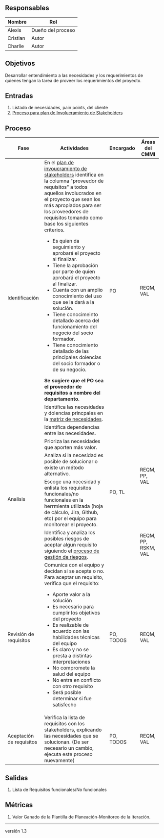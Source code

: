 ## Responsables

| Nombre   | Rol               |
| -------- | ----------------- |
| Alexis | Dueño del proceso |
| Cristian | Autor             |
| Charlie     | Autor             |

## Objetivos

Desarrollar entendimiento a las necesidades y los requerimientos de quienes tengan la tarea de proveer los requerimientos del proyecto.

## Entradas

1. Listado de necesidades, pain points, del cliente
2. [Proceso para plan de Involucramiento de Stakeholders](https://github.com/novaDepto/Nova/wiki/Proceso-para-plan-de-Involucramiento-de-Stakeholders)

## Proceso

<table>
  <thead>
    <tr>
      <th>Fase</th>
      <th>Actividades</th>
      <th>Encargado</th>
      <th>Áreas del CMMI</th>
    </tr>
  </thead>
  <tbody>
    <tr>
      <td rowspan="3">Identificación</td>
      <td>En el <a href="https://docs.google.com/spreadsheets/d/1LJW6x2z5gMSXP4xEJpemfEZRcDW06QFz_OxPx2q0hZI/edit#gid=20053583">plan de invoucramiento de stakeholders</a> identifica en la columna "proveedor de requisitos" a todos aquellos involucrados en el proyecto que sean los más apropiados para ser los proveedores de requisitos tomando como base los siguientes criterios.
      <ul>
        <li>Es quien da seguimiento y aprobará el proyecto al finalizar.</li>
        <li>Tiene la aprobación por parte de quien aprobará el proyecto al finalizar. </li>
        <li>Cuenta con un amplio conocimiento del uso que se la dará a la solución.</li>
        <li>Tiene conocimeinto detallado acerca del funcionamiento del negocio del socio formador.
        </li>
        <li>Tiene conocimiento detallado de las principales dolencias del socio formador o de su negocio.</li>
      </ul>
      <strong>Se sugiere que el PO sea el proveedor de requisitos a nombre del departamento.</strong>
      <td rowspan="2">PO</td>
      <td rowspan="2">REQM, VAL</td>
      </td>
    </tr>
    <tr>
      <td>Identifica las necesidades y dolencias princpales en la <a href="https://docs.google.com/spreadsheets/d/1o6jLgBaUGFCco-8gIZqd8Ng3zqUKfJYZudfaI9Bqu-0/edit#gid=1630941258">matriz de necesidades</a>.</td>
    </tr>
    <tr>
      <td>Identifica dependencias entre las necesidades.</td>
      <td rowspan="5">PO, TL</td>
      <td rowspan="4">REQM, PP, VAL</td>
    </tr>
    <tr>
      <td rowspan="4">Analisis</td>
      <td>Prioriza las necesidades que aporten más valor.</td>
    </tr>
      <tr>
      <td>Analiza si  la necesidad es posible de solucionar o existe un método alternativo.</td>
    </tr>
    <tr>
      <td>Escoge una necesidad y enlista los requisitos funcionales/no funcionales en la herrmienta utilizada (hoja de cálculo, Jira, Github, etc) por el equipo para monitorear el proyecto.
      </td>
    </tr>
    <tr>
      <td>Identifica y analiza los posibles riesgos de aceptar algun requisito siguiendo el <a href="https://github.com/novaDepto/Nova/wiki/Proceso-de-gesti%C3%B3n-de-riesgos">proceso de gestión de riesgos</a>.
      </td>
      <td rowspan="1">REQM, PP, RSKM, VAL</td>
    </tr>
    <tr>
      <td rowspan="1">Revisión de requisitos</td>
      <td>Comunica con el equipo y decidan si se acepta o no. Para aceptar un requisito, verifica que el requisito:
        <ul>
            <li>Aporte valor a la solución</li>
            <li>Es necesario para cumplir los objetivos del proyecto</li>
            <li>Es realizable de acuerdo con las habilidades técnicas del equipo</li>
            <li>Es claro y no se presta a distintas interpretaciones</li>
            <li>No compromete la salud del equipo</li>
            <li>No entra en conflicto con otro requisito</li>
            <li>Será posible determinar si fue satisfecho</li>
          </ul>
      </td>
      <td rowspan="1">PO, TODOS</td>
      <td rowspan="1">REQM, VAL</td>
    </tr>
	 <tr>
      <td rowspan="1">Aceptación de requisitos</td>
      <td>
       Verifica la lista de requisitos con los stakeholders, explicando las necesidades que se solucionan. (De ser necesario un cambio, ejecuta este proceso nuevamente)
      </td>
      <td rowspan="1">PO, TODOS</td>
      <td rowspan="1">REQM, VAL</td>
    </tr>
  </tbody>
</table>

## Salidas
1) Lista de Requisitos funcionales/No funcionales

## Métricas
1) Valor Ganado de la Plantilla de Planeación-Monitoreo de la Iteración.

***
versión 1.3

